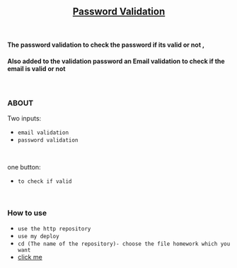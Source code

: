 <h2 align="center"><u>Password Validation</u></h2>
<br>
<h4>The password validation to check the password if its valid or not ,</h4>
<h4>Also added to the validation password an Email validation to check if the email is valid or not</h4>
<p align="center">
<br>
</p>

### ABOUT
Two inputs:
<br>

- `email validation`
- `password validation`
<br>

one button:
<br>

- `to check if valid`

<br>

### How to use
 - `use the http repository`
 - `use my deploy`
 - `cd (The name of the repository)- choose the file homework which you want`
 - [click me]()

